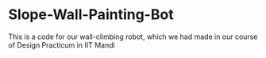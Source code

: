 # Slope-Wall-Painting-Bot
This is a code for our wall-climbing robot, which we had made in our course of Design Practicum in IIT Mandi
